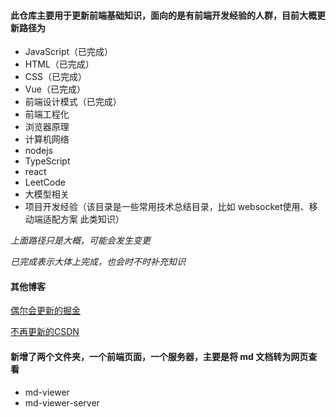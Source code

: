 
#### 此仓库主要用于更新前端基础知识，面向的是有前端开发经验的人群，目前大概更新路径为
  - JavaScript（已完成）
  - HTML（已完成）
  - CSS（已完成）
  - Vue（已完成）
  - 前端设计模式（已完成）
  - 前端工程化
  - 浏览器原理
  - 计算机网络
  - nodejs
  - TypeScript
  - react
  - LeetCode
  - 大模型相关
  - 项目开发经验（该目录是一些常用技术总结目录，比如 websocket使用、移动端适配方案 此类知识）

*上面路径只是大概，可能会发生变更*

*已完成表示大体上完成，也会时不时补充知识*

#### 其他博客

[偶尔会更新的掘金](https://juejin.cn/user/2674473461088600/posts)

[不再更新的CSDN](https://blog.csdn.net/WXY19990803)


#### 新增了两个文件夹，一个前端页面，一个服务器，主要是将 md 文档转为网页查看

  - md-viewer
  - md-viewer-server
